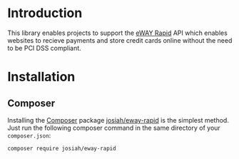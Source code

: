 # Introduction

This library enables projects to support the [eWAY Rapid][eway-rapid] API which enables websites to recieve payments and store credit cards online without the need to be PCI DSS compliant.

 [eway-rapid]: http://www.eway.com.au/developers/api/rapid-3-0 "eWAY Rapid 3.0"

# Installation

## Composer

Installing the [Composer][composer] package [josiah/eway-rapid][package] is the simplest method. Just run the following composer command in the same directory of your `composer.json`:

    composer require josiah/eway-rapid

 [composer]: http://getcomposer.org/ "Composer - Dependency Manager for PHP"
 [package]:  http://packagist.org/packages/josiah/eway-rapid "eWAY Rapid Composer Package"